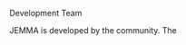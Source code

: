 Development Team
<!-- Remember: the first line always goes with the title-->
<!-- Please use h3 headers (###) inside these files -->

JEMMA is developed by the community. The 
